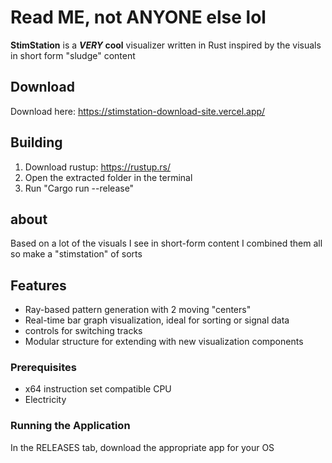 # Read ME, not ANYONE else lol

**StimStation** is a **_VERY_ cool** visualizer written in Rust inspired by the visuals in short form "sludge" content

## Download

Download here: https://stimstation-download-site.vercel.app/

## Building

1. Download rustup: https://rustup.rs/
2. Open the extracted folder in the terminal
3. Run "Cargo run --release"

## about

Based on a lot of the visuals I see in short-form content I combined them all so make a "stimstation" of sorts

## Features

- Ray-based pattern generation with 2 moving "centers"
- Real-time bar graph visualization, ideal for sorting or signal data
- controls for switching tracks
- Modular structure for extending with new visualization components

### Prerequisites

- x64 instruction set compatible CPU
- Electricity
  
### Running the Application
In the RELEASES tab, download the appropriate app for your OS
